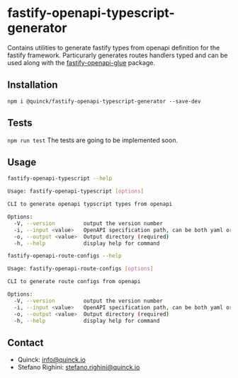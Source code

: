 # fastify-openapi-typescript-generator
Contains utilities to generate fastify types from openapi definition for the fastify framework.
Particurarly generates routes handlers typed and can be used along with the [fastify-openapi-glue](https://www.npmjs.com/package/fastify-openapi-glue) package.

## Installation
`npm i @quinck/fastify-openapi-typescript-generator --save-dev`

## Tests
`npm run test`
The tests are going to be implemented soon.

## Usage
```sh
fastify-openapi-typescript --help

Usage: fastify-openapi-typescript [options]

CLI to generate openapi typscript types from openapi

Options:
  -V, --version         output the version number
  -i, --input <value>   OpenAPI specification path, can be both yaml or json (required)
  -o, --output <value>  Output directory (required)
  -h, --help            display help for command
```

```sh
fastify-openapi-route-configs --help

Usage: fastify-openapi-route-configs [options]

CLI to generate route configs from openapi

Options:
  -V, --version         output the version number
  -i, --input <value>   OpenAPI specification path, can be both yaml or json (required)
  -o, --output <value>  Output directory (required)
  -h, --help            display help for command
```

## Contact
* Quinck: info@quinck.io
* Stefano Righini: stefano.righini@quinck.io